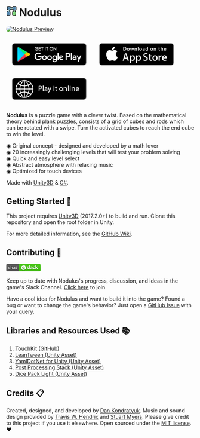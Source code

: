 # [![Nodulus Logo](docs/Logo/nodulus-logo-28.png)](https://github.com/Hyperparticle/nodulus "Nodulus") Nodulus

[<img alt='Nodulus Preview' src='docs/gif/nodulus-gameplay-1.gif' style="border-radius: 10px;"/>](https://youtu.be/79beEikWn0o "Nodulus Preview")

[<img alt='Get it on Google Play' src='docs/badges/google-play-badge.png' width="200px"  style="padding:15px"/>](https://play.google.com/store/apps/details?id=com.hyperparticle.nodulus&pcampaignid=MKT-Other-global-all-co-prtnr-py-PartBadge-Mar2515-1 "Get it on Google Play")
[<img alt='Download on the App Store' src='docs/badges/Download_on_the_App_Store_Badge_US-UK_135x40.svg' width="200px" style="padding:15px"/>](https://itunes.apple.com/us/app/nodulus/id1294238868?ls=1&mt=8 "Download on the App Store")
[<img alt='Play it online' src='docs/badges/play-online-badge.png' width="200px" style="padding:15px"/>](https://hyperparticle.com/nodulus "Play it online")

<b>Nodulus</b> is a puzzle game with a clever twist. Based on the mathematical theory behind plank puzzles, consists of a grid of cubes and rods which can be rotated with a swipe. Turn the activated cubes to reach the end cube to win the level.

◉ Original concept - designed and developed by a math lover
<br>
◉ 20 increasingly challenging levels that will test your problem solving
<br>
◉ Quick and easy level select
<br>
◉ Abstract atmosphere with relaxing music
<br>
◉ Optimized for touch devices

Made with [Unity3D](https://unity3d.com/ "Unity3D home") & [C#](https://docs.microsoft.com/en-us/dotnet/csharp/getting-started/introduction-to-the-csharp-language-and-the-net-framework "C# Getting Started").

## Getting Started :traffic_light:

This project requires [Unity3D](http://unity3d.com/ "Unity3D home") (2017.2.0+) to build and run. Clone this repository and open the root folder in Unity.

For more detailed information, see the [GitHub Wiki](https://github.com/Hyperparticle/nodulus/wiki).

## Contributing :mega:

[![](docs/badges/chat-badge.png)](http://nodulus.slack.hyperparticle.com/)

Keep up to date with Nodulus's progress, discussion, and ideas in the game's Slack Channel. [Click here](http://nodulus.slack.hyperparticle.com/ "Nodulus Slack") to join.

Have a cool idea for Nodulus and want to build it into the game? Found a bug or want to change the game's behavior? Just open a [GitHub Issue](https://github.com/Hyperparticle/nodulus/issues) with your query.

## Libraries and Resources Used :books:

1. [TouchKit (GitHub)](https://github.com/prime31/TouchKit)
2. [LeanTween (Unity Asset)](https://assetstore.unity.com/packages/tools/animation/leantween-3595)
3. [YamlDotNet for Unity (Unity Asset)](https://assetstore.unity.com/packages/tools/integration/yamldotnet-for-unity-36292)
4. [Post Processing Stack (Unity Asset)](https://assetstore.unity.com/packages/essentials/post-processing-stack-83912)
5. [Dice Pack Light (Unity Asset)](https://assetstore.unity.com/packages/templates/packs/dice-pack-light-165)

## Credits :clipboard:

Created, designed, and developed by [Dan Kondratyuk](https://hyperparticle.com/about/). Music and sound design provided by [Travis W. Hendrix](http://traviswhendrix.com/) and [Stuart Myers](https://stuartmyers.com/). Please give credit to this project if you use it elsewhere. Open sourced under the [MIT license](LICENSE.md). :heart:

